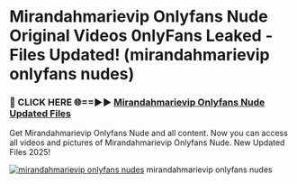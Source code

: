 # Mirandahmarievip Onlyfans Nude Original Videos 0nlyFans Leaked - Files Updated! (mirandahmarievip onlyfans nudes)

<h3>🔴 CLICK HERE 🌐==►► <a href="https://tinyurl.com/2p9ay9w9" rel="nofollow">Mirandahmarievip Onlyfans Nude Updated Files</a></h3>

Get Mirandahmarievip Onlyfans Nude and all content. Now you can access all videos and pictures of Mirandahmarievip Onlyfans Nude. New Updated Files 2025!

[![mirandahmarievip onlyfans nudes](https://i.imgur.com/KQgVmj3.gif)](https://tinyurl.com/2p9ay9w9)
mirandahmarievip onlyfans nudes